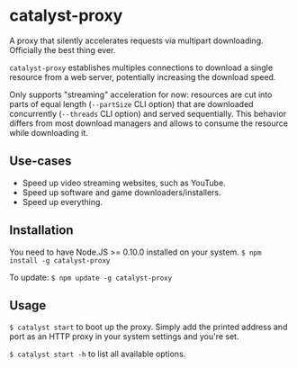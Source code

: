 catalyst-proxy
==============
A proxy that silently accelerates requests via multipart downloading. Officially the best thing ever.

`catalyst-proxy` establishes multiples connections to download a single resource from a web server, potentially increasing the download speed.

Only supports "streaming" acceleration for now: resources are cut into parts of equal length (`--partSize` CLI option) that are downloaded concurrently (`--threads` CLI option) and served sequentially. This behavior differs from most download managers and allows to consume the resource while downloading it.

Use-cases
---------
  * Speed up video streaming websites, such as YouTube.
  * Speed up software and game downloaders/installers.
  * Speed up everything.

Installation
------------
You need to have Node.JS >= 0.10.0 installed on your system.
```$ npm install -g catalyst-proxy```

To update:
```$ npm update -g catalyst-proxy```

Usage
-----
```$ catalyst start``` to boot up the proxy. Simply add the printed address and port as an HTTP proxy in your system settings and you're set.

```$ catalyst start -h``` to list all available options.

